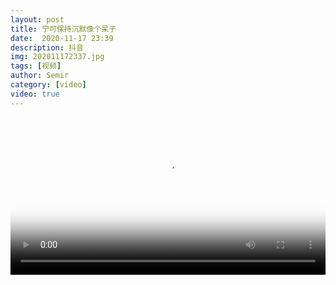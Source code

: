 ```yaml
---
layout: post
title: 宁可保持沉默像个呆子
date:  2020-11-17 23:39
description: 抖音
img: 202011172337.jpg
tags: [视频]
author: Semir
category: [video]
video: true
---
```

<video controls loop preload="auto" poster="/assets/img/202011172337.jpg" width="100%" src="https://img.xnan.top/%E5%B8%85%E5%93%A5%E8%A7%86%E9%A2%91/Semir/%E5%AE%81%E5%8F%AF%E4%BF%9D%E6%8C%81%E6%B2%89%E9%BB%98%E5%83%8F%E4%B8%AA%E5%91%86%E5%AD%90.mp4"></video>
     
